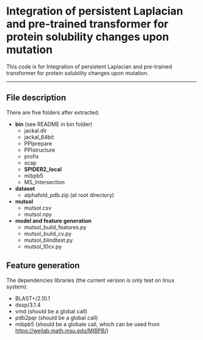# Integration of persistent Laplacian and pre-trained transformer for protein solubility changes upon mutation
This code is for Integration of persistent Laplacian and pre-trained transformer for protein solubility changes upon mutation. 
******
## File description
There are five folders after extracted. 
* **bin** (see README in bin folder)
    * jackal.dir
    * jackal_64bit
    * PPIprepare
    * PPIstructure
    * profix
    * scap
    * **SPIDER2_local**
    * mibpb5 
    * MS_Intersection 
* **dataset**
    * alphafold_pdb.zip (at root directory)
* **mutsol**
    * mutsol.csv
    * mutsol.npy     
* **model and feature generation**
    * mutsol_build_features.py
    * mutsol_build_cv.py
    * mutsol_blindtest.py
    * mutsol_10cv.py

## Feature generation
The dependencies libraries (the current version is only test on linux system):

* BLAST+/2.10.1
* dssp/3.1.4
* vmd (should be a global call)
* pdb2pqr (should be a global call)
* mibpb5 (should be a globale call, which can be used from https://weilab.math.msu.edu/MIBPB/)
